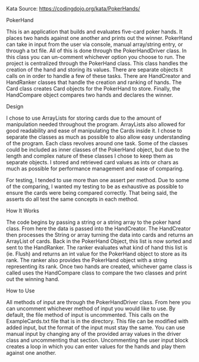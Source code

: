 Kata Source: https://codingdojo.org/kata/PokerHands/

PokerHand 

This is an application that builds and evaluates five-card poker hands. It places two hands against one another 
and prints out the winner. 
PokerHand can take in input from the user via console, manual array/string entry, or through a txt file. All of this 
is done through the PokerHandDriver class. In this class you can un-comment whichever option you choose to run. 
The project is centralized through the PokerHand class. This class handles the creation of the hand and storing its
values. There are separate objects it calls on in order to handle a few of these tasks. There are HandCreator and
HandRanker classes that handle the creation and ranking of hands. The Card class creates Card objects for the PokerHand
to store. Finally, the HandCompare object compares two hands and declares the winner. 

Design

I chose to use ArrayLists for storing cards due to the amount of manipulation needed throughout the program. ArrayLists
also allowed for good readability and ease of manipulating the Cards inside it. I chose to separate the classes as much
as possible to also allow easy understanding of the program. Each class revolves around one task. Some of the classes 
could be included as inner classes of the PokerHand object, but due to the length and complex nature of these classes I
chose to keep them as separate objects. I stored and retrieved card values as ints or chars as much as possible for 
performance management and ease of comparing.

 For testing, I tended to use more than one assert per method. Due to some of the comparing, I wanted my testing to be 
as exhaustive as possible to ensure the cards were being compared correctly. That being said, the asserts do all test 
the same concepts in each method. 

How It Works

The code begins by passing a string or a string array to the poker hand class. From here the data is passed into the 
HandCreator. The HandCreator then processes the String or array turning the data into cards and returns an ArrayList of
cards. Back in the PokerHand Object, this list is now sorted and sent to the HandRanker. The ranker evaluates what 
kind of hand this list is (ie. Flush) and returns an int value for the PokerHand object to store as its rank.  The 
ranker also provides the PokerHand object with a string representing its rank. Once two hands are created, whichever 
game class is called uses the HandCompare class to compare the two classes and print out the winning hand. 

How to Use

All methods of input are through the PokerHandDriver class. From here you can uncomment whichever method of input you would
like to use. By default, the file method of input is uncommented. This calls on the ExampleCards.txt file that is 
in the directory. This file can be modified with added input, but the format of the input must stay the same. You can
use manual input by changing any of the provided array values in the driver class and uncommenting that section. 
Uncommenting the user input block creates a loop in which you can enter values for the hands and play them against one
another. 
